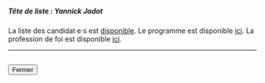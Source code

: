 ##### Tête de liste : Yannick Jadot

La liste des candidat·e·s est [disponible](https://www.pourleclimat.eu/les-candidat-e-s). Le programme est disponible [ici](https://www.pourleclimat.eu/le-plan-daction). La profession de foi est disponible [ici](https://programme-candidats.interieur.gouv.fr/elections/1/listes/30).

<hr>
<h2><button class="btn btn-default btn-sm" onclick="eelvclose()">Fermer</button></h2>